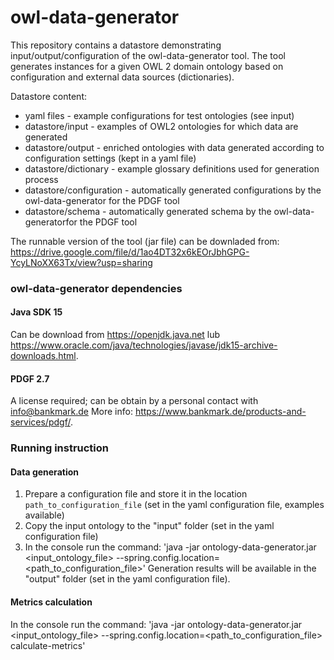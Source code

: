 # owl-data-generator

This repository contains a datastore demonstrating input/output/configuration of the owl-data-generator tool.
The tool generates instances for a given OWL 2 domain ontology based on configuration and external data sources (dictionaries).

Datastore content:
- yaml files - example configurations for test ontologies (see input)
- datastore/input - examples of OWL2 ontologies for which data are generated
- datastore/output - enriched ontologies with data generated according to configuration settings (kept in a yaml file)
- datastore/dictionary - example glossary definitions used for generation process
- datastore/configuration - automatically generated configurations by the owl-data-generator for the PDGF tool
- datastore/schema - automatically generated schema  by the owl-data-generatorfor the PDGF tool 

The runnable version of the tool (jar file) can be downladed from:
https://drive.google.com/file/d/1ao4DT32x6kEOrJbhGPG-YcyLNoXX63Tx/view?usp=sharing

### owl-data-generator dependencies
#### Java SDK 15
Can be download from https://openjdk.java.net lub https://www.oracle.com/java/technologies/javase/jdk15-archive-downloads.html.
#### PDGF 2.7
A license required; can be obtain by a personal contact with info@bankmark.de 
More info: https://www.bankmark.de/products-and-services/pdgf/.

### Running instruction
#### Data generation
1. Prepare a configuration file and store it in the location `path_to_configuration_file` (set in the yaml configuration file, examples available)
2. Copy the input ontology to the "input" folder (set in the yaml configuration file)
3. In the console run the command:
  'java -jar ontology-data-generator.jar <input_ontology_file> --spring.config.location=<path_to_configuration_file>'
Generation results will be available in the "output" folder (set in the yaml configuration file).

#### Metrics calculation
In the console run the command:
  'java -jar ontology-data-generator.jar <input_ontology_file> --spring.config.location=<path_to_configuration_file> calculate-metrics'
####
